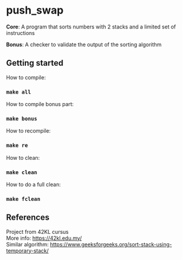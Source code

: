 # push_swap
**Core**: A program that sorts numbers with 2 stacks and a limited set of instructions

**Bonus**: A checker to validate the output of the sorting algorithm

## Getting started
How to compile:
### `make all`

How to compile bonus part:
### `make bonus`

How to recompile:
### `make re`

How to clean:
### `make clean`

How to do a full clean:
### `make fclean`

## References
Project from 42KL cursus \
More info: https://42kl.edu.my/ \
Similar algorithm: https://www.geeksforgeeks.org/sort-stack-using-temporary-stack/
